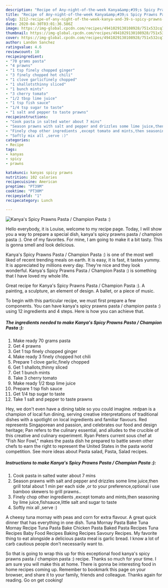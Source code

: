 ```yaml
---
description: "Recipe of Any-night-of-the-week Kanya&amp;#39;s Spicy Prawns Pasta / Champion Pasta :)"
title: "Recipe of Any-night-of-the-week Kanya&amp;#39;s Spicy Prawns Pasta / Champion Pasta :)"
slug: 3212-recipe-of-any-night-of-the-week-kanya-and-39-s-spicy-prawns-pasta-champion-pasta
date: 2020-04-30T03:01:36.586Z
image: https://img-global.cpcdn.com/recipes/4941029130108928/751x532cq70/kanyas-spicy-prawns-pasta-champion-pasta-recipe-main-photo.jpg
thumbnail: https://img-global.cpcdn.com/recipes/4941029130108928/751x532cq70/kanyas-spicy-prawns-pasta-champion-pasta-recipe-main-photo.jpg
cover: https://img-global.cpcdn.com/recipes/4941029130108928/751x532cq70/kanyas-spicy-prawns-pasta-champion-pasta-recipe-main-photo.jpg
author: Landon Sanchez
ratingvalue: 4.6
reviewcount: 10
recipeingredient:
- "70 grams pasta"
- "4 prawns"
- "1 tsp finely chopped ginger"
- "3 finely chopped hot chili"
- "1 clove garlicfinely chopped"
- "1 shallotsthinny sliced"
- "1 bunch mints"
- "3 cherry tomato"
- "1/2 tbsp lime juice"
- "1 tsp fish sauce"
- "1/4 tsp sugar to taste"
- "1 salt and pepper to taste prawns"
recipeinstructions:
- "Cook pasta in salted water about 7 mins"
- "Season prawns with salt and pepper and drizzles some lime juice,then grill total about 1 min per each side ,or to your preference,optional i use bamboo skewers to grill prawns.."
- "Finely chop other ingredients ,except tomato and mints,then seasoning by lime juice,fishsauce,little salt and sugar to taste"
- "Softly mix all ,serve :)"
categories:
- Recipe
tags:
- kanyas
- spicy
- prawns

katakunci: kanyas spicy prawns 
nutrition: 102 calories
recipecuisine: American
preptime: "PT39M"
cooktime: "PT30M"
recipeyield: "1"
recipecategory: Lunch

---
```



![Kanya&#39;s Spicy Prawns Pasta / Champion Pasta :)](https://img-global.cpcdn.com/recipes/4941029130108928/751x532cq70/kanyas-spicy-prawns-pasta-champion-pasta-recipe-main-photo.jpg)

Hello everybody, it is Louise, welcome to my recipe page. Today, I will show you a way to prepare a special dish, kanya&#39;s spicy prawns pasta / champion pasta :). One of my favorites. For mine, I am going to make it a bit tasty. This is gonna smell and look delicious.

Kanya&#39;s Spicy Prawns Pasta / Champion Pasta :) is one of the most well liked of recent trending meals on earth. It is easy, it is fast, it tastes yummy. It is appreciated by millions every day. They're nice and they look wonderful. Kanya&#39;s Spicy Prawns Pasta / Champion Pasta :) is something that I have loved my whole life.

Great recipe for Kanya&#39;s Spicy Prawns Pasta / Champion Pasta :). A painting, a sculpture, an element of design. A ballet, or a piece of music.


To begin with this particular recipe, we must first prepare a few components. You can have kanya&#39;s spicy prawns pasta / champion pasta :) using 12 ingredients and 4 steps. Here is how you can achieve that.

<!--inarticleads1-->

##### The ingredients needed to make Kanya&#39;s Spicy Prawns Pasta / Champion Pasta :):

1. Make ready 70 grams pasta
1. Get 4 prawns
1. Get 1 tsp finely chopped ginger
1. Make ready 3 finely chopped hot chili
1. Prepare 1 clove garlic,finely chopped
1. Get 1 shallots,thinny sliced
1. Get 1 bunch mints
1. Take 3 cherry tomato
1. Make ready 1/2 tbsp lime juice
1. Prepare 1 tsp fish sauce
1. Get 1/4 tsp sugar to taste
1. Take 1 salt and pepper to taste prawns


Hey, we don&#39;t even have a dining table so you could imagine. redpan is a champion of local fun dining, serving creative interpretations of traditional dishes with a spotlight on local ingredients and familiar flavours. Red represents Singaporean and passion, and celebrates our food and design heritage; Pan refers to the culinary essential, and alludes to the crucible of this creative and culinary experiment. Ryan Peters current sous chef at &#34;Fish Nor Fowl,&#34; makes the pasta dish he prepared to battle seven other chefs to earn the right to represent the United States in the pasta world competition. See more ideas about Pasta salad, Pasta, Salad recipes. 

<!--inarticleads2-->

##### Instructions to make Kanya&#39;s Spicy Prawns Pasta / Champion Pasta :):

1. Cook pasta in salted water about 7 mins
1. Season prawns with salt and pepper and drizzles some lime juice,then grill total about 1 min per each side ,or to your preference,optional i use bamboo skewers to grill prawns..
1. Finely chop other ingredients ,except tomato and mints,then seasoning by lime juice,fishsauce,little salt and sugar to taste
1. Softly mix all ,serve :)


A cheesy tuna mornay with peas and corn for extra flavour. A great quick dinner that has everything in one dish. Tuna Mornay Pasta Bake Tuna Mornay Recipe Tuna Pasta Bake Chicken Pasta Baked Pasta Recipes Tuna Recipes Baby Food Recipes Baking Recipes Savoury Recipes. My favorite thing to eat alongside a delicious pasta meal is garlic bread. I know a lot of carb cautious people don&#39;t necessarily want to. 

So that is going to wrap this up for this exceptional food kanya&#39;s spicy prawns pasta / champion pasta :) recipe. Thanks so much for your time. I am sure you will make this at home. There is gonna be interesting food in home recipes coming up. Remember to bookmark this page on your browser, and share it to your family, friends and colleague. Thanks again for reading. Go on get cooking!

